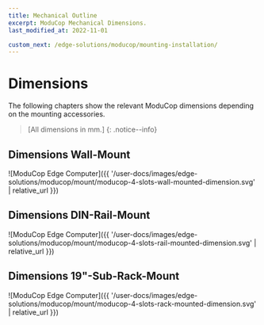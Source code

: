 ```yaml
---
title: Mechanical Outline
excerpt: ModuCop Mechanical Dimensions.
last_modified_at: 2022-11-01

custom_next: /edge-solutions/moducop/mounting-installation/
---
```


# Dimensions
The following chapters show the relevant ModuCop dimensions depending on the mounting accessories.

>[All dimensions in mm.]
{: .notice--info}

## Dimensions Wall-Mount

![ModuCop Edge Computer]({{ '/user-docs/images/edge-solutions/moducop/mount/moducop-4-slots-wall-mounted-dimension.svg' | relative_url }})

## Dimensions DIN-Rail-Mount

![ModuCop Edge Computer]({{ '/user-docs/images/edge-solutions/moducop/mount/moducop-4-slots-rail-mounted-dimension.svg' | relative_url }})

## Dimensions 19"-Sub-Rack-Mount

![ModuCop Edge Computer]({{ '/user-docs/images/edge-solutions/moducop/mount/moducop-4-slots-rack-mounted-dimension.svg' | relative_url }})
